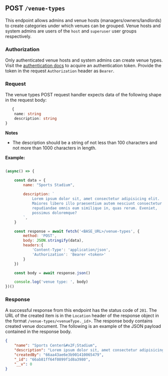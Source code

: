 ## POST `/venue-types`

This endpoint allows admins and venue hosts (managers/owners/landlords) to create categories under which venues can be grouped. Venue hosts and system admins are users of the `host` and `superuser` user groups respectively.

### Authorization
Only authenticated venue hosts and system admins can create venue types. Visit the [authentication docs](../authentication/authentication.md) to acquire an authentication token. Provide the token in the request `Authorization` header as `Bearer`.

### Request
The venue types POST request handler expects data of the following shape in the request body:

```typescript
   {
    name: string
    description: string
}
```

**Notes**
- The description should be a string of not less than 100 characters and not more than 1000 characters in length.

**Example:**

```javascript

(async() => {

    const data = {
        name: "Sports Stadium",
        
        description: `
            Lorem ipsum dolor sit, amet consectetur adipisicing elit. 
            Maiores libero illo praesentium autem nesciunt consectetur 
            repudiandae omnis eum similique in, quas rerum. Eveniet, 
            possimus doloremque?
        `,
    }

    const response = await fetch('<BASE_URL>/venue-types', {
        method: 'POST',
        body: JSON.stringify(data),
        headers:{
            'Content-Type': 'application/json',
            'Authorization': 'Bearer <token>'
        }
    })

    const body = await response.json()

    console.log('venue type: ', body)
})()
```

### Response
A successful response from this endpoint has the status code of `201`. The URL of the created item is in the `Location` header of the response object in the format `/venue-types/<venueType._id`>. The response body contains created venue document. The following is an example of the JSON payload contained in the response body.

```json
{
    "name": "Sports Center&#x2F;Stadium",
    "description": "Lorem ipsum dolor sit, amet consectetur adipisicing elit. Maiores libero illo   praesentium autem nesciunt consectetur repudiandae omnis eum similique in, quas rerum. Eveniet, possimus doloremque?",
    "createdBy": "66aa43ae6e3b901410065479",
    "_id": "66ab81ff64f0899f1d8a3980",
    "__v": 0
}
```